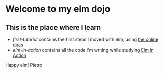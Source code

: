 # Welcome to my elm dojo
## This is the place where I learn

* *first-tutorial* contains the first steps I moved with elm, using [the online docs](https://guide.elm-lang.org/architecture/)
* *elm-in-action* contains all the code I'm writing while studying [Elm in Action](https://www.manning.com/books/elm-in-action)

Happy elm!
Pietro
